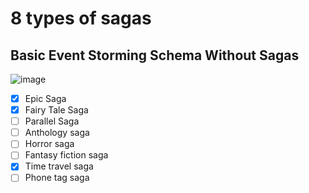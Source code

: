 # 8 types of sagas

## Basic Event Storming Schema Without Sagas

![image](https://github.com/zhuravlevma/saga-patterns/assets/44276887/1296a04e-ab2a-4915-acb5-4ad441962289)

- [x] Epic Saga
- [x] Fairy Tale Saga
- [ ] Parallel Saga
- [ ] Anthology saga
- [ ] Horror saga
- [ ] Fantasy fiction saga
- [x] Time travel saga
- [ ] Phone tag saga
